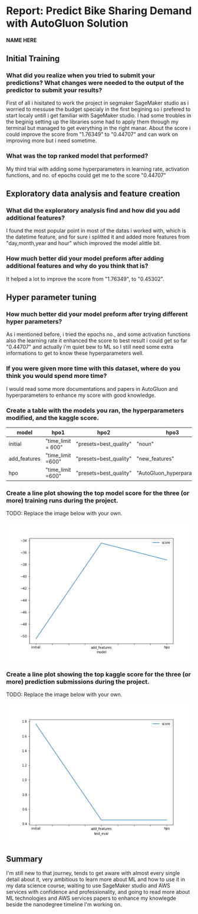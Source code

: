 # Report: Predict Bike Sharing Demand with AutoGluon Solution
#### NAME HERE

## Initial Training
### What did you realize when you tried to submit your predictions? What changes were needed to the output of the predictor to submit your results?
First of all i hisitated to work the project in segmaker SageMaker studio
as i worried to messuse the budget specialy in the first begining so i prefered to start localy untill i get familiar with SageMaker studio. I had some troubles in the beginig setting up the libraries some had to apply them through my terminal but managed to get everything in the right manar. About the score i could improve the score from "1.76349" to "0.44707" and can work on improving more but i need sometime.
### What was the top ranked model that performed?
My third trial with adding some hyperparameters in learning rate, activation functions, and no. of epochs could get me to the score "0.44707" 

## Exploratory data analysis and feature creation
### What did the exploratory analysis find and how did you add additional features?
I found the most popular point in most of the datas i worked with, which is the datetime feature, and for sure i splitted it and added more features from "day,month,year and hour" which improved the model alittle bit.

### How much better did your model preform after adding additional features and why do you think that is?
It helped a lot to improve the score from "1.76349", to "0.45302".

## Hyper parameter tuning
### How much better did your model preform after trying different hyper parameters?
As i mentioned before, i tried the epochs no., and some activation functions also the learning rate it enhanced the score to best result i could get so far "0.44707" and actually i'm quiet bew to ML so I still need some extra informations to get to know these hyperparameters well.

### If you were given more time with this dataset, where do you think you would spend more time?
I would read some more documentations and papers in AutoGluon and hyperparameters to enhance my score with good knowledge.

### Create a table with the models you ran, the hyperparameters modified, and the kaggle score.
|model|hpo1|hpo2|hpo3|score|
|--|--|--|--|--|
|initial|"time_limit = 600"|"presets=best_quality"|"noun"|"1.76349"|
|add_features|"time_limit =600"|"presets=best_quality"|"new_features"|"0.45302"|
|hpo|"time_limit =600"|"presets=best_quality"|"AutoGluon_hyperparameter"|"0.44707"|

### Create a line plot showing the top model score for the three (or more) training runs during the project.

TODO: Replace the image below with your own.

![model_train_score.png](img/model_train_score.png)

### Create a line plot showing the top kaggle score for the three (or more) prediction submissions during the project.

TODO: Replace the image below with your own.

![model_test_score.png](img/model_test_score.png)

## Summary
I'm still new to that journey, tends to get aware with almost every single detail about it, very ambitious to learn more about ML and how to use it in my data science course, waiting to use SageMaker studio and AWS services with confidence and professionality, and going to read more about ML technologies and AWS services papers to enhance my knowlegde beside the nanodegree timeline I'm working on.
